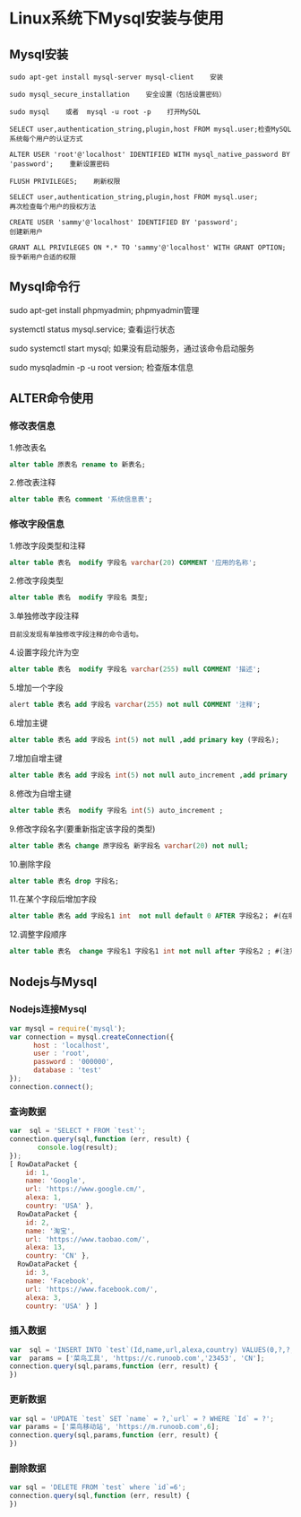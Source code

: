 # **Linux系统下Mysql安装与使用**

## Mysql安装

```
sudo apt-get install mysql-server mysql-client    安装

sudo mysql_secure_installation    安全设置（包括设置密码）

sudo mysql    或者  mysql -u root -p    打开MySQL

SELECT user,authentication_string,plugin,host FROM mysql.user;检查MySQL系统每个用户的认证方式

ALTER USER 'root'@'localhost' IDENTIFIED WITH mysql_native_password BY 'password';    重新设置密码

FLUSH PRIVILEGES;    刷新权限

SELECT user,authentication_string,plugin,host FROM mysql.user;
再次检查每个用户的授权方法

CREATE USER 'sammy'@'localhost' IDENTIFIED BY 'password';
创建新用户

GRANT ALL PRIVILEGES ON *.* TO 'sammy'@'localhost' WITH GRANT OPTION;
授予新用户合适的权限
```

## Mysql命令行

sudo apt-get install phpmyadmin;    phpmyadmin管理

systemctl status mysql.service;    查看运行状态

sudo systemctl start mysql; 如果没有启动服务，通过该命令启动服务

sudo mysqladmin -p -u root version;    检查版本信息

## ALTER命令使用

### 修改表信息

1.修改表名

```sql
alter table 原表名 rename to 新表名;
```

 2.修改表注释

```sql
alter table 表名 comment '系统信息表';
```

### 修改字段信息

1.修改字段类型和注释

```sql
alter table 表名  modify 字段名 varchar(20) COMMENT '应用的名称';
```

2.修改字段类型

```sql
alter table 表名  modify 字段名 类型;
```

3.单独修改字段注释

```text
目前没发现有单独修改字段注释的命令语句。
```

4.设置字段允许为空

```sql
alter table 表名  modify 字段名 varchar(255) null COMMENT '描述';
```

 5.增加一个字段

```sql
alert table 表名 add 字段名 varchar(255) not null COMMENT '注释';
```

 6.增加主键

```sql
alter table 表名 add 字段名 int(5) not null ,add primary key (字段名);
```

7.增加自增主键

```sql
alter table 表名 add 字段名 int(5) not null auto_increment ,add primary key (字段名);
```

8.修改为自增主键

```sql
alter table 表名  modify 字段名 int(5) auto_increment ;
```

9.修改字段名字(要重新指定该字段的类型)

```sql
alter table 表名 change 原字段名 新字段名 varchar(20) not null;
```

10.删除字段

```sql
alter table 表名 drop 字段名;
```

11.在某个字段后增加字段

```sql
alter table 表名 add 字段名1 int  not null default 0 AFTER 字段名2； #(在哪个字段后面添加)
```

12.调整字段顺序

```sql
alter table 表名  change 字段名1 字段名1 int not null after 字段名2 ; #(注意字段名1出现了2次)
```

## Nodejs与Mysql

### Nodejs连接Mysql

```js
var mysql = require('mysql');
var connection = mysql.createConnection({
      host : 'localhost',
      user : 'root',
      password : '000000',
      database : 'test'
});
connection.connect();
```

### 查询数据

```js
var  sql = 'SELECT * FROM `test`';
connection.query(sql,function (err, result) {
       console.log(result);
});
[ RowDataPacket {
    id: 1,
    name: 'Google',
    url: 'https://www.google.cm/',
    alexa: 1,
    country: 'USA' },
  RowDataPacket {
    id: 2,
    name: '淘宝',
    url: 'https://www.taobao.com/',
    alexa: 13,
    country: 'CN' },
  RowDataPacket {
    id: 3,
    name: 'Facebook',
    url: 'https://www.facebook.com/',
    alexa: 3,
    country: 'USA' } ]
```

### 插入数据

```js
var  sql = 'INSERT INTO `test`(Id,name,url,alexa,country) VALUES(0,?,?,?,?)';
var  params = ['菜鸟工具', 'https://c.runoob.com','23453', 'CN'];
connection.query(sql,params,function (err, result) {
})
```

### 更新数据

```js
var sql = 'UPDATE `test` SET `name` = ?,`url` = ? WHERE `Id` = ?';
var params = ['菜鸟移动站', 'https://m.runoob.com',6];
connection.query(sql,params,function (err, result) {
})
```

### 删除数据

```js
var sql = 'DELETE FROM `test` where `id`=6';
connection.query(sql,function (err, result) {
})
```

